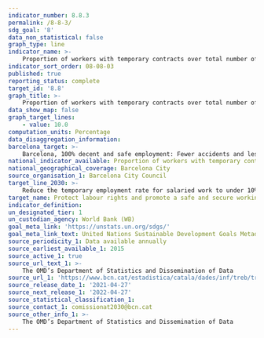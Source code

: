 ```yaml
---
indicator_number: 8.8.3
permalink: /8-8-3/
sdg_goal: '8'
data_non_statistical: false
graph_type: line
indicator_name: >-
    Proportion of workers with temporary contracts over total number of workers
indicator_sort_order: 08-08-03
published: true
reporting_status: complete
target_id: '8.8'
graph_title: >-
    Proportion of workers with temporary contracts over total number of workers
data_show_map: false
graph_target_lines:
    - value: 10.0
computation_units: Percentage
data_disaggregation_information: 
barcelona_target: >-
    Barcelona, 100% decent and safe employment: Fewer accidents and less temporary employment
national_indicator_available: Proportion of workers with temporary contracts over total number of workers
national_geographical_coverage: Barcelona City
source_organisation_1: Barcelona City Council
target_line_2030: >-
    Reduce the temporary employment rate for salaried work to under 10%
target_name: Protect labour rights and promote a safe and secure working environment for all workers, including migrants, in particular women migrants and people in precarious employment
indicator_definition:
un_designated_tier: 1
un_custodian_agency: World Bank (WB)
goal_meta_link: 'https://unstats.un.org/sdgs/'
goal_meta_link_text: United Nations Sustainable Development Goals Metadata (pdf 894kB)
source_periodicity_1: Data available annually
source_earliest_available_1: 2015
source_active_1: true
source_url_text_1: >-
    The OMD’s Department of Statistics and Dissemination of Data 
source_url_1: 'https://www.bcn.cat/estadistica/catala/dades/inf/treb/treb19/t211.htm'
source_release_date_1: '2021-04-27'
source_next_release_1: '2022-04-27'
source_statistical_classification_1: 
source_contact_1: comissionat2030@bcn.cat
source_other_info_1: >-
    The OMD’s Department of Statistics and Dissemination of Data
---
```


